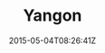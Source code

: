 ---
title: "Yangon"
date: 2015-05-04T08:26:41Z
draft: false
description: ""
hasGallery: true
type: post
region: "Asia (Southeast)"
country: "Burma (Myanmar)"
thumbnail: "yangon-3.jpg"
---